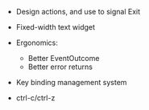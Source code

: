 
- Design actions, and use to signal Exit
- Fixed-width text widget

- Ergonomics:
  - Better EventOutcome
  - Better error returns
- Key binding management system
- ctrl-c/ctrl-z


